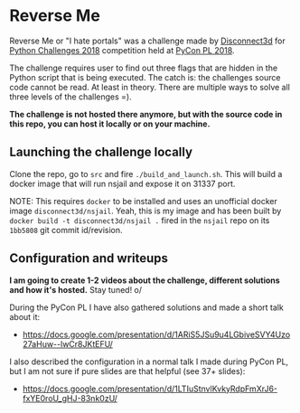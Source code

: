 # Reverse Me

Reverse Me or "I hate portals" was a challenge made by [Disconnect3d](https://disconnect3d.pl) for [Python Challenges 2018](https://www.python-challenges.com) competition held at [PyCon PL 2018](https://pl.pycon.org/2018/en/).

The challenge requires user to find out three flags that are hidden in the Python script that is being executed. The catch is: the challenges source code cannot be read. At least in theory. There are multiple ways to solve all three levels of the challenges =).

**The challenge is not hosted there anymore, but with the source code in this repo, you can host it locally or on your machine.**

## Launching the challenge locally

Clone the repo, go to `src` and fire `./build_and_launch.sh`. This will build a docker image that will run nsjail and expose it on 31337 port.

NOTE: This requires `docker` to be installed and uses an unofficial docker image `disconnect3d/nsjail`. Yeah, this is my image and has been built by `docker build -t disconnect3d/nsjail .` fired in the `nsjail` repo on its `1bb5808` git commit id/revision.

## Configuration and writeups

**I am going to create 1-2 videos about the challenge, different solutions and how it's hosted.**
Stay tuned! o/

During the PyCon PL I have also gathered solutions and made a short talk about it:
* https://docs.google.com/presentation/d/1ARiS5JSu9u4LGbiveSVY4Uzo27aHuw--lwCr8JKtEFU/

I also described the configuration in a normal talk I made during PyCon PL, but I am not sure if pure slides are that helpful (see 37+ slides):
* https://docs.google.com/presentation/d/1LTIuStnvlKvkyRdpFmXrJ6-fxYE0roU_gHJ-83nk0zU/
